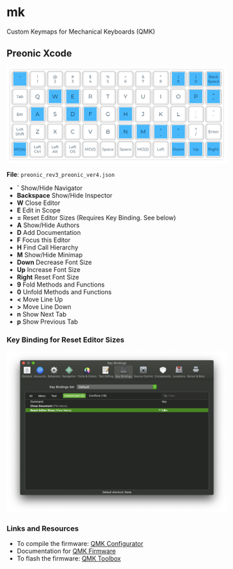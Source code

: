 # mk
Custom Keymaps for Mechanical Keyboards (QMK)

## Preonic Xcode

![](preonic_rev3_preonic_ver4.png)

**File**: `preonic_rev3_preonic_ver4.json`

* **`** Show/Hide Navigator
* **Backspace** Show/Hide Inspector
* **W** Close Editor
* **E** Edit in Scope
* **=** Reset Editor Sizes (Requires Key Binding. See below)
* **A** Show/Hide Authors
* **D** Add Documentation
* **F** Focus this Editor
* **H** Find Call Hierarchy
* **M** Show/Hide Minimap
* **Down** Decrease Font Size
* **Up** Increase Font Size
* **Right** Reset Font Size
* **9** Fold Methods and Functions
* **0** Unfold Methods and Functions
* **<** Move Line Up
* **>** Move Line Down
* **n** Show Next Tab
* **p** Show Previous Tab

### Key Binding for Reset Editor Sizes

![](reset_editor_size.png)

### Links and Resources

* To compile the firmware: [QMK Configurator](https://config.qmk.fm/)
* Documentation for [QMK Firmware](https://docs.qmk.fm/#/)
* To flash the firmware: [QMK Toolbox](https://github.com/qmk/qmk_toolbox/)
